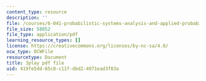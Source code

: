 ```yaml
---
content_type: resource
description: ''
file: /courses/6-041-probabilistic-systems-analysis-and-applied-probability-fall-2010/419fe5dd65c8c11fdbd24971ead3f83a_19Ql_Q3l0GA.pdf
file_size: 58852
file_type: application/pdf
learning_resource_types: []
license: https://creativecommons.org/licenses/by-nc-sa/4.0/
ocw_type: OCWFile
resourcetype: Document
title: 3play pdf file
uid: 419fe5dd-65c8-c11f-dbd2-4971ead3f83a
---
```

